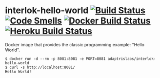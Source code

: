 # interlok-hello-world [![Build Status](https://travis-ci.org/adaptris-labs/interlok-hello-world.svg?branch=master)](https://travis-ci.org/adaptris-labs/interlok-hello-world) [![Code Smells](https://sonarcloud.io/api/project_badges/measure?project=adaptris-labs_interlok-hello-world&metric=code_smells)](https://sonarcloud.io/dashboard?id=adaptris-labs_interlok-hello-world) [![Docker Build Status](https://img.shields.io/docker/pulls/adaptrislabs/interlok-hello-world.svg)](https://hub.docker.com/r/adaptrislabs/interlok-hello-world/) [![Heroku Build Status](https://heroku-badge.herokuapp.com/?app=interlok-hello-world&svg=1)](https://interlok-hello-world.herokuapp.com/)

Docker image that provides the classic programming example: "Hello World".

```
$ docker run -d --rm -p 8081:8081 -e PORT=8081 adaptrislabs/interlok-hello-world
$ curl -s http://localhost:8081/
Hello World!
```
